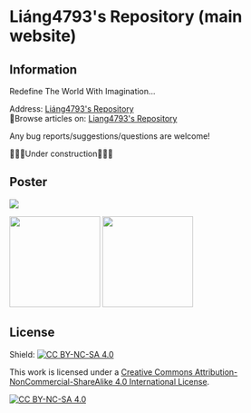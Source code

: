 # Liáng4793's Repository (main website)

## Information
Redefine The World With Imagination...

Address: [Liáng4793's Repository](https://liang4793.github.io/)   
🔗Browse articles on: [Liang4793's Repository](https://liang4793.github.io/docs/P001-doc.html)  

Any bug reports/suggestions/questions are welcome!  

🚧🚧🚧Under construction🚧🚧🚧  

## Poster
<img src="https://s2.loli.net/2025/02/15/qf2SZDG3VMzljyW.png" style="width: auto; height: auto"/>

<a href="https://liang4793.github.io/" target="_blank"><img src="https://s2.loli.net/2024/07/12/4FNfqDjn231UgIG.png" style="width: 160px; height: auto"></a>
<a href="https://liang4793.github.io/" target="_blank"><img src="https://s2.loli.net/2024/07/12/EGrRQfFSNcvqxdh.png" style="width: 160px; height: auto"></a>

## License
Shield: [![CC BY-NC-SA 4.0][cc-by-nc-sa-shield]][cc-by-nc-sa]

This work is licensed under a
[Creative Commons Attribution-NonCommercial-ShareAlike 4.0 International License][cc-by-nc-sa].

[![CC BY-NC-SA 4.0][cc-by-nc-sa-image]][cc-by-nc-sa]

[cc-by-nc-sa]: http://creativecommons.org/licenses/by-nc-sa/4.0/
[cc-by-nc-sa-image]: https://licensebuttons.net/l/by-nc-sa/4.0/88x31.png
[cc-by-nc-sa-shield]: https://img.shields.io/badge/License-CC%20BY--NC--SA%204.0-lightgrey.svg

